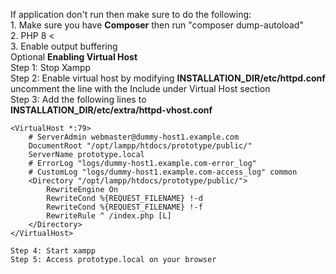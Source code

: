 If application don't run then make sure to do the following:\
    1. Make sure you have **Composer** then run "composer dump-autoload"\
    2. PHP 8 <   
    3. Enable output buffering \
    Optional **Enabling Virtual Host** \
    Step 1: Stop Xampp \
    Step 2: Enable virtual host by modifying **INSTALLATION_DIR/etc/httpd.conf** uncomment the line with the Include under Virtual Host section \
    Step 3: Add the following lines to \
    **INSTALLATION_DIR/etc/extra/httpd-vhost.conf**
```
<VirtualHost *:79>
    # ServerAdmin webmaster@dummy-host1.example.com
    DocumentRoot "/opt/lampp/htdocs/prototype/public/"
    ServerName prototype.local
    # ErrorLog "logs/dummy-host1.example.com-error_log"
    # CustomLog "logs/dummy-host1.example.com-access_log" common
    <Directory "/opt/lampp/htdocs/prototype/public/">
        RewriteEngine On
        RewriteCond %{REQUEST_FILENAME} !-d
        RewriteCond %{REQUEST_FILENAME} !-f
        RewriteRule ^ /index.php [L]
    </Directory>
</VirtualHost>
```
    Step 4: Start xampp
    Step 5: Access prototype.local on your browser

    


    
